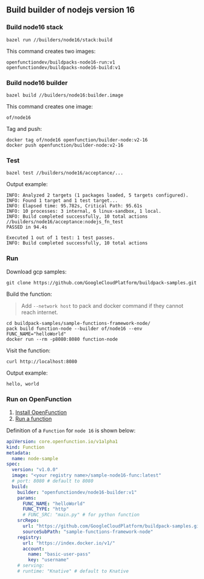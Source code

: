 ## Build builder of nodejs version 16

### Build node16 stack

```shell
bazel run //builders/node16/stack:build
```

This command creates two images:

```shell
openfunctiondev/buildpacks-node16-run:v1
openfunctiondev/buildpacks-node16-build:v1
```

### Build node16 builder

```shell
bazel build //builders/node16:builder.image
```

This command creates one image:

```shell
of/node16
```

Tag and push:

```shell
docker tag of/node16 openfunction/builder-node:v2-16
docker push openfunction/builder-node:v2-16
```

### Test

```shell
bazel test //builders/node16/acceptance/...
```

Output example:

```shell
INFO: Analyzed 2 targets (1 packages loaded, 5 targets configured).
INFO: Found 1 target and 1 test target...
INFO: Elapsed time: 95.782s, Critical Path: 95.61s
INFO: 10 processes: 3 internal, 6 linux-sandbox, 1 local.
INFO: Build completed successfully, 10 total actions
//builders/node16/acceptance:nodejs_fn_test                              PASSED in 94.4s

Executed 1 out of 1 test: 1 test passes.
INFO: Build completed successfully, 10 total actions
```

### Run

Download gcp samples:

```shell
git clone https://github.com/GoogleCloudPlatform/buildpack-samples.git
```

Build the function:

> Add `--network host` to pack and docker command if they cannot reach internet.

```shell
cd buildpack-samples/sample-functions-framework-node/
pack build function-node --builder of/node16 --env FUNC_NAME="helloWorld"
docker run --rm -p8080:8080 function-node
```

Visit the function:

```shell
curl http://localhost:8080
```

Output example:

```shell
hello, world
```

### Run on OpenFunction

1. [Install OpenFunction](https://github.com/OpenFunction/OpenFunction#quickstart)
2. [Run a function](https://github.com/OpenFunction/OpenFunction#sample-run-a-function)

Definition of a ```Function``` for ```node 16``` is shown below:

```yaml
apiVersion: core.openfunction.io/v1alpha1
kind: Function
metadata:
  name: node-sample
spec:
  version: "v1.0.0"
  image: "<your registry name>/sample-node16-func:latest"
  # port: 8080 # default to 8080
  build:
    builder: "openfunctiondev/node16-builder:v1"
    params:
      FUNC_NAME: "helloWorld"
      FUNC_TYPE: "http"
      # FUNC_SRC: "main.py" # for python function
    srcRepo:
      url: "https://github.com/GoogleCloudPlatform/buildpack-samples.git"
      sourceSubPath: "sample-functions-framework-node"
    registry:
      url: "https://index.docker.io/v1/"
      account:
        name: "basic-user-pass"
        key: "username"
    # serving:
    # runtime: "Knative" # default to Knative
```
